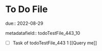 # To Do File

due:: 2022-08-29

metadatafield:: todoTestFile_443_10

- [ ] Task of todoTestFile_443 1 [[Query me]]
